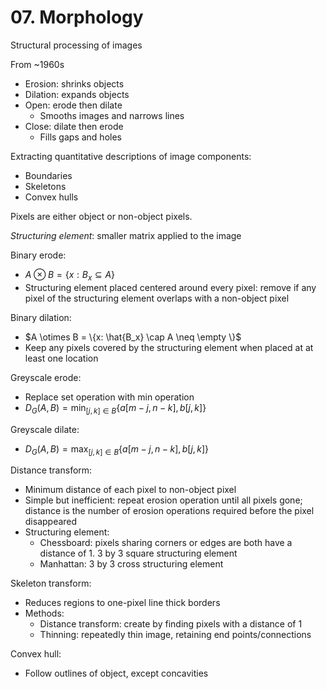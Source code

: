 # 07. Morphology

Structural processing of images

From ~1960s

- Erosion: shrinks objects
- Dilation: expands objects
- Open: erode then dilate
  - Smooths images and narrows lines
- Close: dilate then erode
  - Fills gaps and holes

Extracting quantitative descriptions of image components:

- Boundaries
- Skeletons
- Convex hulls

Pixels are either object or non-object pixels.

*Structuring element*: smaller matrix applied to the image

Binary erode:

- $A \otimes B = \{x: B_x \subseteq A \}$
- Structuring element placed centered around every pixel: remove if any pixel of the structuring element overlaps with a non-object pixel

Binary dilation:

- $A \otimes B = \{x: \hat{B_x} \cap A \neq \empty \}$
- Keep any pixels covered by the structuring element when placed at at least one location


Greyscale erode:

- Replace set operation with $\text{min}$ operation
- $D_G(A, B) = \min_{[j, k] \in B}{\{a[m - j, n - k], b[j, k]\}}$

Greyscale dilate:

- $D_G(A, B) = \max_{[j, k] \in B}{\{a[m - j, n - k], b[j, k]\}}$

Distance transform:

- Minimum distance of each pixel to non-object pixel
- Simple but inefficient: repeat erosion operation until all pixels gone; distance is the number of erosion operations required before the pixel disappeared
- Structuring element:
  - Chessboard: pixels sharing corners or edges are both have a distance of 1. 3 by 3 square structuring element
  -  Manhattan: 3 by 3 cross structuring element

Skeleton transform:

- Reduces regions to one-pixel line thick borders
- Methods:
  - Distance transform: create by finding pixels with a distance of 1
  - Thinning: repeatedly thin image, retaining end points/connections

Convex hull:

- Follow outlines of object, except concavities
